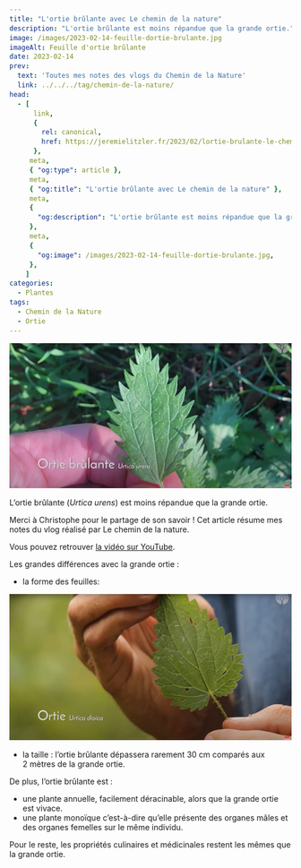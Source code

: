 ```yaml
---
title: "L'ortie brûlante avec Le chemin de la nature"
description: "L'ortie brûlante est moins répandue que la grande ortie."
image: /images/2023-02-14-feuille-dortie-brulante.jpg
imageAlt: Feuille d'ortie brûlante
date: 2023-02-14
prev:
  text: 'Toutes mes notes des vlogs du Chemin de la Nature'
  link: ../../../tag/chemin-de-la-nature/
head:
  - [
      link,
      {
        rel: canonical,
        href: https://jeremielitzler.fr/2023/02/lortie-brulante-le-chemin-de-la-nature,
      },
     meta,
     { "og:type": article },
     meta,
     { "og:title": "L'ortie brûlante avec Le chemin de la nature" },
     meta,
     {
       "og:description": "L'ortie brûlante est moins répandue que la grande ortie.",
     },
     meta,
     {
       "og:image": /images/2023-02-14-feuille-dortie-brulante.jpg,
     },
    ]
categories:
  - Plantes
tags:
  - Chemin de la Nature
  - Ortie
---
```


![Feuille d’ortie brûlante](/images/2023-02-14-feuille-dortie-brulante.jpg 'Crédits: image extraite du vlog du Chemin de la Nature')

L’ortie brûlante (_Urtica urens_) est moins répandue que la grande ortie.

Merci à Christophe pour le partage de son savoir ! Cet article résume mes notes du vlog réalisé par Le chemin de la nature.

<!-- more -->

Vous pouvez retrouver [la vidéo sur YouTube](https://www.youtube.com/watch?v=Ys0-uMZwkSM).

Les grandes différences avec la grande ortie :

- la forme des feuilles:

![Feuille de grande ortie](images/feuille-de-grande-ortie.jpg ' Comparez cette feuille à celle ci-dessus. Crédits : image extraite du vlog de Christophe sur le Chemin de la Nature')

- la taille : l’ortie brûlante dépassera rarement 30 cm comparés aux 2 mètres de la grande ortie.

De plus, l’ortie brûlante est :

- une plante annuelle, facilement déracinable, alors que la grande ortie est vivace.
- une plante monoïque c’est-à-dire qu’elle présente des organes mâles et des organes femelles sur le même individu.

Pour le reste, les propriétés culinaires et médicinales restent les mêmes que la grande ortie.

